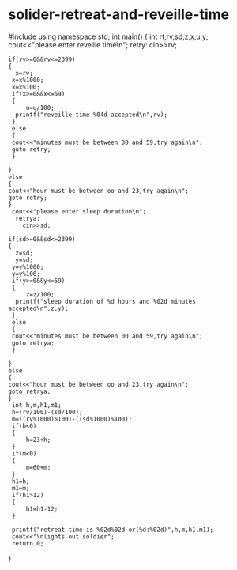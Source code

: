 # solider-retreat-and-reveille-time


  
  #include<iostream>
   using namespace std;
  int main()
{
    int rt,rv,sd,z,x,u,y;
    cout<<"please enter reveille time\n";
      retry:
        cin>>rv;

    if(rv>=0&&rv<=2399)
    {
      x=rv;
     x=x%1000;
     x=x%100;
     if(x>=0&&x<=59)
     {
         u=u/100;
      printf("reveille time %04d accepted\n",rv);  
     }
     else
     {
     cout<<"minutes must be between 00 and 59,try again\n";
     goto retry;
     }
     
    }
    else
    {
    cout<<"hour must be between oo and 23,try again\n";
    goto retry;
    }
     cout<<"please enter sleep duration\n";
      retrya:
        cin>>sd;

    if(sd>=0&&sd<=2399)
    {
      z=sd;
      y=sd;
     y=y%1000;
     y=y%100;
     if(y>=0&&y<=59)
     {
         z=z/100;
      printf("sleep duration of %d hours and %02d minutes accepted\n",z,y);  
     }
     else
     {
     cout<<"minutes must be between 00 and 59,try again\n";
     goto retrya;
     }
     
    }
    else
    {
    cout<<"hour must be between oo and 23,try again\n";
    goto retrya;
    }
     int h,m,h1,m1;
     h=(rv/100)-(sd/100);
     m=((rv%1000)%100)-((sd%1000)%100);
     if(h<0)
     {
         h=23+h;
     }
     if(m<0)
     {
         m=60+m;
     }
     h1=h;
     m1=m;
     if(h1>12)
     {
         h1=h1-12;
     }

     printf("retreat time is %02d%02d or(%d:%02d)",h,m,h1,m1);
     cout<<"\nlights out soldier";
     return 0;

    
}
